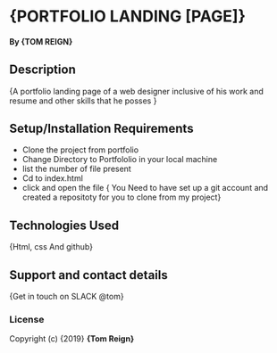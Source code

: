 # {PORTFOLIO LANDING [PAGE]}
 
#### By **{TOM REIGN}**
## Description
{A portfolio landing page of a web designer inclusive of his work and resume and other skills that he posses }
## Setup/Installation Requirements
* Clone the project from portfolio 
* Change Directory to Portfololio in your local machine
* list the number of file present 
* Cd to index.html
* click and open the file
{ You Need to have set up a git account and created a repositoty for you to clone from my project}

## Technologies Used
{Html, css And github}
## Support and contact details
{Get in touch on SLACK @tom}
### License

Copyright (c) {2019} **{Tom Reign}**
  
